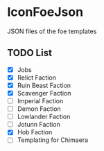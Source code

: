 # IconFoeJson
 JSON files of the foe templates

## TODO List
- [X] Jobs
- [X] Relict Faction
- [X] Ruin Beast Faction
- [X] Scavenger Faction
- [ ] Imperial Faction
- [ ] Demon Faction
- [ ] Lowlander Faction
- [ ] Jotunn Faction
- [X] Hob Faction
- [ ] Templating for Chimaera
